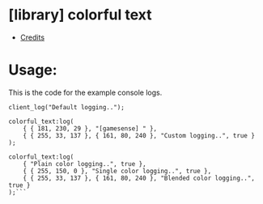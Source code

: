 # [library] colorful text
- [Credits](https://gamesense.pub/forums/viewtopic.php?id=37410)

# Usage:
This is the code for the example console logs.
```
client_log("Default logging..");

colorful_text:log(
    { { 181, 230, 29 }, "[gamesense] " },
    { { 255, 33, 137 }, { 161, 80, 240 }, "Custom logging..", true }
);

colorful_text:log(
    { "Plain color logging..", true },
    { { 255, 150, 0 }, "Single color logging..", true },
    { { 255, 33, 137 }, { 161, 80, 240 }, "Blended color logging..", true }
);```
